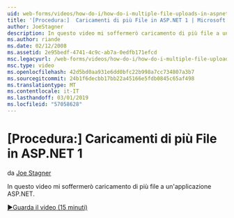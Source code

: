 ```yaml
---
uid: web-forms/videos/how-do-i/how-do-i-multiple-file-uploads-in-aspnet-1
title: '[Procedura:]  Caricamenti di più File in ASP.NET 1 | Microsoft Docs'
author: JoeStagner
description: In questo video mi soffermerò caricamento di più file a un'applicazione ASP.NET.
ms.author: riande
ms.date: 02/12/2008
ms.assetid: 2e95bedf-4741-4c9c-ab7a-0edfb171efcd
msc.legacyurl: /web-forms/videos/how-do-i/how-do-i-multiple-file-uploads-in-aspnet-1
msc.type: video
ms.openlocfilehash: 42d5bd0aa931e6dd0bfc22b998a7cc734807a3b7
ms.sourcegitcommit: 24b1f6decbb17bb22a45166e5fdb0845c65af498
ms.translationtype: MT
ms.contentlocale: it-IT
ms.lasthandoff: 03/01/2019
ms.locfileid: "57058628"
---
```

<a name="how-do-i--multiple-file-uploads-in-aspnet1"></a>[Procedura:]  Caricamenti di più File in ASP.NET 1
====================
da [Joe Stagner](https://github.com/JoeStagner)

In questo video mi soffermerò caricamento di più file a un'applicazione ASP.NET.

[&#9654;Guarda il video (15 minuti)](https://channel9.msdn.com/Blogs/ASP-NET-Site-Videos/how-do-i-multiple-file-uploads-in-aspnet-1)
